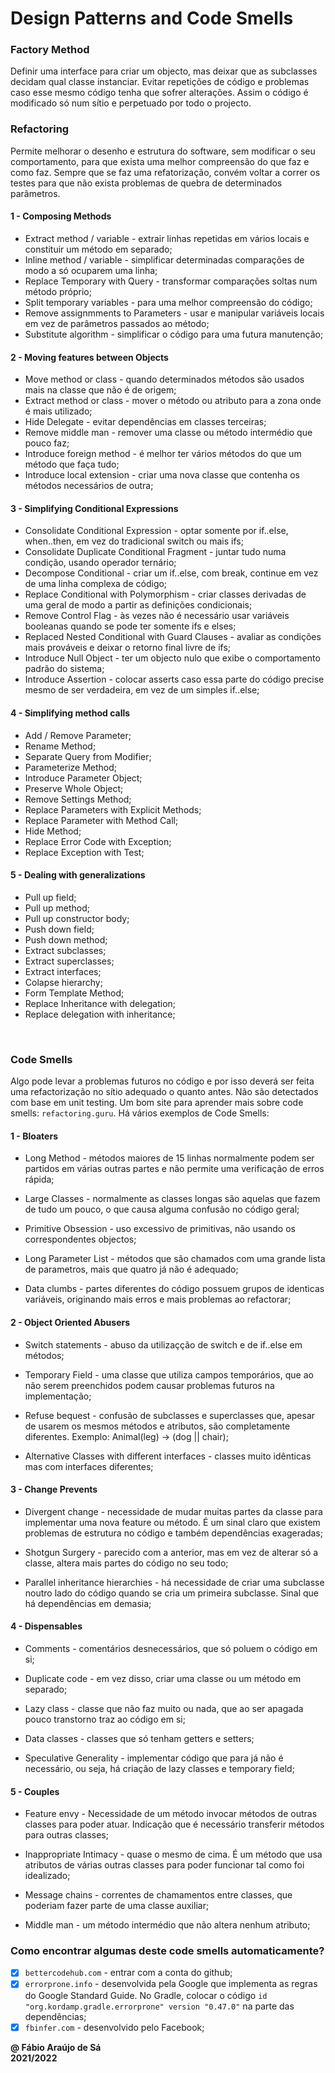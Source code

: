 # Design Patterns and Code Smells

### Factory Method
Definir uma interface para criar um objecto, mas deixar que as subclasses decidam
qual classe instanciar.
Evitar repetições de código e problemas caso esse mesmo código tenha que sofrer alterações.
Assim o código é modificado só num sítio e perpetuado por todo o projecto.

### Refactoring
Permite melhorar o desenho e estrutura do software, sem modificar o seu comportamento,
para que exista uma melhor compreensão do que faz e como faz.
Sempre que se faz uma refatorização, convém voltar a correr os testes para que não exista
problemas de quebra de determinados parâmetros.

#### 1 - Composing Methods

- Extract method / variable - extrair linhas repetidas em vários locais e constituir um método em separado;
- Inline method / variable - simplificar determinadas comparações de modo a só ocuparem uma linha;
- Replace Temporary with Query - transformar comparações soltas num método próprio;
- Split temporary variables - para uma melhor compreensão do código;
- Remove assignmments to Parameters - usar e manipular variáveis locais em vez de parâmetros passados ao método;
- Substitute algorithm - simplificar o código para uma futura manutenção;

#### 2 - Moving features between Objects

- Move method or class - quando determinados métodos são usados mais na classe que não é de origem;
- Extract method or class - mover o método ou atributo para a zona onde é mais utilizado;
- Hide Delegate - evitar dependências em classes terceiras;
- Remove middle man - remover uma classe ou método intermédio que pouco faz;
- Introduce foreign method - é melhor ter vários métodos do que um método que faça tudo;
- Introduce local extension - criar uma nova classe que contenha os métodos necessários de outra;

#### 3 - Simplifying Conditional Expressions

- Consolidate Conditional Expression - optar somente por if..else, when..then, em vez do tradicional switch ou mais ifs;
- Consolidate Duplicate Conditional Fragment - juntar tudo numa condição, usando operador ternário;
- Decompose Conditional - criar um if..else, com break, continue em vez de uma linha complexa de código;
- Replace Conditional with Polymorphism - criar classes derivadas de uma geral de modo a partir as definições condicionais;
- Remove Control Flag - às vezes não é necessário usar variáveis booleanas quando se pode ter somente ifs e elses;
- Replaced Nested Conditional with Guard Clauses - avaliar as condições mais prováveis e deixar o retorno final livre de ifs;
- Introduce Null Object - ter um objecto nulo que exibe o comportamento padrão do sistema;
- Introduce Assertion - colocar asserts caso essa parte do código precise mesmo de ser verdadeira, em vez de um simples if..else;

#### 4 - Simplifying method calls

- Add / Remove Parameter;
- Rename Method;
- Separate Query from Modifier;
- Parameterize Method;
- Introduce Parameter Object;
- Preserve Whole Object;
- Remove Settings Method;
- Replace Parameters with Explicit Methods;
- Replace Parameter with Method Call;
- Hide Method;
- Replace Error Code with Exception;
- Replace Exception with Test;

#### 5 - Dealing with generalizations

- Pull up field;
- Pull up method;
- Pull up constructor body;
- Push down field;
- Push down method;
- Extract subclasses;
- Extract superclasses;
- Extract interfaces;
- Colapse hierarchy;
- Form Template Method;
- Replace Inheritance with delegation;
- Replace delegation with inheritance;
<br>

### Code Smells
Algo pode levar a problemas futuros no código e por isso deverá ser feita uma
refactorização no sítio adequado o quanto antes. Não são detectados com base em unit testing.
Um bom site para aprender mais sobre code smells: `refactoring.guru`. Há vários exemplos de Code Smells:

#### 1 - Bloaters

- Long Method - métodos maiores de 15 linhas normalmente podem ser partidos em várias outras partes e não permite uma verificação de erros rápida;

- Large Classes - normalmente as classes longas são aquelas que fazem de tudo um pouco, o que causa alguma confusão no código geral;

- Primitive Obsession - uso excessivo de primitivas, não usando os correspondentes objectos;

- Long Parameter List - métodos que são chamados com uma grande lista de parametros, mais que quatro já não é adequado;

- Data clumbs - partes diferentes do código possuem grupos de identicas variáveis, originando mais erros e mais problemas ao refactorar;

#### 2 - Object Oriented Abusers

- Switch statements - abuso da utilizaçção de switch e de if..else em métodos;

- Temporary Field - uma classe que utiliza campos temporários, que ao não serem preenchidos podem causar problemas futuros na implementação;

- Refuse bequest - confusão de subclasses e superclasses que, apesar de usarem os mesmos métodos e atributos, são completamente diferentes. Exemplo: Animal(leg) -> (dog || chair);

- Alternative Classes with different interfaces - classes muito idênticas mas com interfaces diferentes;

#### 3 - Change Prevents

- Divergent change - necessidade de mudar muitas partes da classe para implementar uma nova feature ou método. É um sinal claro que existem problemas de estrutura no código e também dependências exageradas;

- Shotgun Surgery - parecido com a anterior, mas em vez de alterar só a classe, altera mais partes do código no seu todo;

- Parallel inheritance hierarchies - há necessidade de criar uma subclasse noutro lado do código quando se cria um primeira subclasse. Sinal que há dependências em demasia;

#### 4 - Dispensables

- Comments - comentários desnecessários, que só poluem o código em si;

- Duplicate code - em vez disso, criar uma classe ou um método em separado;

- Lazy class - classe que não faz muito ou nada, que ao ser apagada pouco transtorno traz ao código em si;

- Data classes - classes que só tenham getters e setters;

- Speculative Generality - implementar código que para já não é necessário, ou seja, há criação de lazy classes e temporary field;

#### 5 - Couples

- Feature envy - Necessidade de um método invocar métodos de outras classes para poder atuar. Indicação que é necessário transferir métodos para outras classes;

- Inappropriate Intimacy - quase o mesmo de cima. É um método que usa atributos de várias outras classes para poder funcionar tal como foi idealizado;

- Message chains - correntes de chamamentos entre classes, que poderiam fazer parte de uma classe auxiliar;

- Middle man - um método intermédio que não altera nenhum atributo;

### Como encontrar algumas deste code smells automaticamente?

- [x] `bettercodehub.com` - entrar com a conta do github;
- [x] `errorprone.info` - desenvolvida pela Google que implementa as regras do Google Standard Guide. No Gradle, colocar o código `id "org.kordamp.gradle.errorprone" version "0.47.0"` na parte das dependências;
- [x] `fbinfer.com` - desenvolvido pelo Facebook;

**@ Fábio Araújo de Sá** <br/>
**2021/2022**